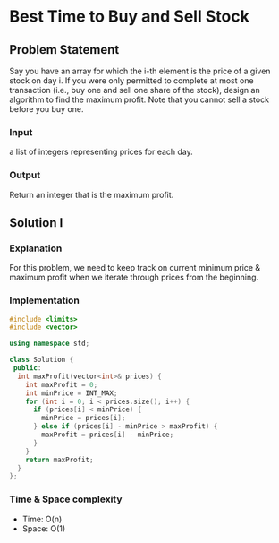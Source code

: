 # Best Time to Buy and Sell Stock
## Problem Statement

Say you have an array for which the i-th element is the price of a given stock on day i. If you were only permitted to complete at most one transaction (i.e., buy one and sell one share of the stock), design an algorithm to find the maximum profit. Note that you cannot sell a stock before you buy one.

### Input

a list of integers representing prices for each day.

### Output

Return an integer that is the maximum profit.

## Solution I

### Explanation

For this problem, we need to keep track on current minimum price & maximum profit when we iterate through prices from the beginning.

### Implementation

```cpp
#include <limits>
#include <vector>

using namespace std;

class Solution {
 public:
  int maxProfit(vector<int>& prices) {
    int maxProfit = 0;
    int minPrice = INT_MAX;
    for (int i = 0; i < prices.size(); i++) {
      if (prices[i] < minPrice) {
        minPrice = prices[i];
      } else if (prices[i] - minPrice > maxProfit) {
        maxProfit = prices[i] - minPrice;
      }
    }
    return maxProfit;
  }
};
```

### Time & Space complexity
* Time: O(n)
* Space: O(1)




